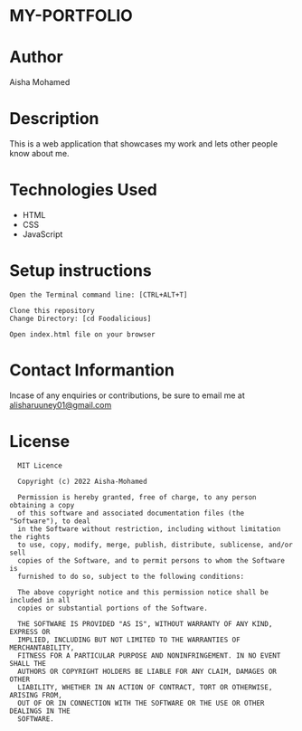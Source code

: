 # MY-PORTFOLIO

# Author
Aisha Mohamed

# Description
This is a web application that showcases my work and lets other people know about me.

# Technologies Used
* HTML<br>
* CSS<br>
* JavaScript<br>

# Setup instructions
```
Open the Terminal command line: [CTRL+ALT+T]

Clone this repository
Change Directory: [cd Foodalicious]

Open index.html file on your browser

```
# Contact Informantion
Incase of any enquiries or contributions, be sure to email me at [alisharuuney01@gmail.com]()

# License
      MIT Licence

      Copyright (c) 2022 Aisha-Mohamed

      Permission is hereby granted, free of charge, to any person obtaining a copy
      of this software and associated documentation files (the "Software"), to deal
      in the Software without restriction, including without limitation the rights
      to use, copy, modify, merge, publish, distribute, sublicense, and/or sell
      copies of the Software, and to permit persons to whom the Software is
      furnished to do so, subject to the following conditions:

      The above copyright notice and this permission notice shall be included in all
      copies or substantial portions of the Software.

      THE SOFTWARE IS PROVIDED "AS IS", WITHOUT WARRANTY OF ANY KIND, EXPRESS OR
      IMPLIED, INCLUDING BUT NOT LIMITED TO THE WARRANTIES OF MERCHANTABILITY,
      FITNESS FOR A PARTICULAR PURPOSE AND NONINFRINGEMENT. IN NO EVENT SHALL THE
      AUTHORS OR COPYRIGHT HOLDERS BE LIABLE FOR ANY CLAIM, DAMAGES OR OTHER
      LIABILITY, WHETHER IN AN ACTION OF CONTRACT, TORT OR OTHERWISE, ARISING FROM,
      OUT OF OR IN CONNECTION WITH THE SOFTWARE OR THE USE OR OTHER DEALINGS IN THE
      SOFTWARE.